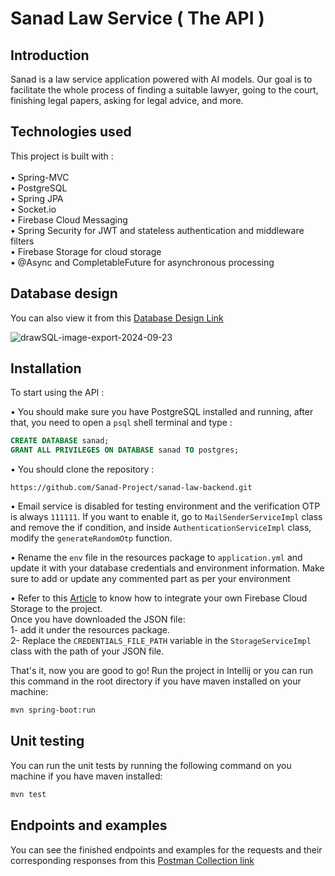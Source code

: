 # Sanad Law Service ( The API )

## Introduction
Sanad is a law service application powered with AI models. Our goal is to facilitate the whole process of finding a suitable lawyer, going to the court, finishing legal papers, asking for legal advice, and more.

## Technologies used
This project is built with : <br> <br>
• Spring-MVC <br>
• PostgreSQL <br>
• Spring JPA <br>
• Socket.io <br>
• Firebase Cloud Messaging <br>
• Spring Security for JWT and stateless authentication and middleware filters <br>
• Firebase Storage for cloud storage <br>
• @Async and CompletableFuture for asynchronous processing <br>

## Database design
You can also view it from this [Database Design Link](https://drawsql.app/teams/zkrallah/diagrams/gaeedy "Database Design Link") <br>

![drawSQL-image-export-2024-09-23](https://github.com/user-attachments/assets/8a066e86-49a9-4d59-a4bb-84cc779b6a94)

## Installation

To start using the API :

• You should make sure you have PostgreSQL installed and running, after that, you need to open a `psql` shell terminal and type :
```sql
CREATE DATABASE sanad;
GRANT ALL PRIVILEGES ON DATABASE sanad TO postgres;
```

• You should clone the repository :
```link
https://github.com/Sanad-Project/sanad-law-backend.git
```
• Email service is disabled for testing environment and the verification OTP is always `111111`. If you want to enable it, go to `MailSenderServiceImpl` class and remove the if condition,
and inside `AuthenticationServiceImpl` class, modify the `generateRandomOtp` function. <br>

• Rename the `env` file in the resources package to `application.yml` and update it with your database credentials and environment information. Make sure to add or update any commented part as per your environment <br>

• Refer to this [Article](https://medium.com/@poojithairosha/image-uploading-with-spring-boot-firebase-cloud-storage-e5ef2fbf942d "Article") 
to know how to integrate your own Firebase Cloud Storage to the project. <br>
Once you have downloaded the JSON file: <br>
1- add it under the resources package. <br>
2- Replace the `CREDENTIALS_FILE_PATH` variable in the `StorageServiceImpl` class with the path of your JSON file.

That's it, now you are good to go! Run the project in Intellij or you can run this command in the root directory if you have maven installed on your machine:
```bash
mvn spring-boot:run
```

## Unit testing
You can run the unit tests by running the following command on you machine if you have maven installed:
```bash
mvn test
```

## Endpoints and examples
You can see the finished endpoints and examples for the requests and their corresponding responses from this [Postman Collection link](https://www.postman.com/zkrallah/sanad/collection "Postman Collection link")


